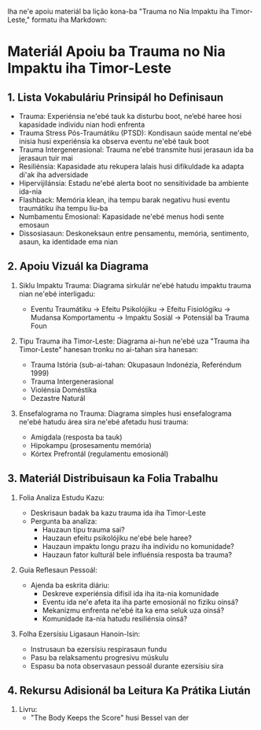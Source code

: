 Iha ne'e apoiu materiál ba lição kona-ba "Trauma no Nia Impaktu iha Timor-Leste," formatu iha Markdown:

# Materiál Apoiu ba Trauma no Nia Impaktu iha Timor-Leste

## 1. Lista Vokabuláriu Prinsipál ho Definisaun 

- Trauma: Experiénsia ne'ebé tauk ka disturbu boot, ne’ebé haree hosi kapasidade individu nian hodi enfrenta
- Trauma Stress Pós-Traumátiku (PTSD): Kondisaun saúde mental ne'ebé inisia husi experiénsia ka observa eventu ne'ebé tauk boot
- Trauma Intergenerasional: Trauma ne'ebé transmite husi jerasaun ida ba jerasaun tuir mai
- Resiliénsia: Kapasidade atu rekupera lalais husi difikuldade ka adapta di'ak iha adversidade
- Hipervijilánsia: Estadu ne'ebé alerta boot no sensitividade ba ambiente ida-nia
- Flashback: Memória klean, iha tempu barak negativu husi eventu traumátiku iha tempu liu-ba
- Numbamentu Emosional: Kapasidade ne'ebé menus hodi sente emosaun
- Dissosiasaun: Deskoneksaun entre pensamentu, memória, sentimento, asaun, ka identidade ema nian

## 2. Apoiu Vizuál ka Diagrama

1. Siklu Impaktu Trauma:
   Diagrama sirkulár ne'ebé hatudu impaktu trauma nian ne'ebé interligadu:
   - Eventu Traumátiku → Efeitu Psikolójiku → Efeitu Fisiológiku → Mudansa Komportamentu → Impaktu Sosiál → Potensiál ba Trauma Foun

2. Tipu Trauma iha Timor-Leste:
   Diagrama ai-hun ne'ebé uza "Trauma iha Timor-Leste" hanesan tronku no ai-tahan sira hanesan:
   - Trauma Istória (sub-ai-tahan: Okupasaun Indonézia, Referéndum 1999)
   - Trauma Intergenerasional
   - Violénsia Doméstika
   - Dezastre Naturál

3. Ensefalograma no Trauma:
   Diagrama simples husi ensefalograma ne'ebé hatudu área sira ne'ebé afetadu husi trauma:
   - Amigdala (resposta ba tauk)
   - Hipokampu (prosesamentu memória)
   - Kórtex Prefrontál (regulamentu emosionál)

## 3. Materiál Distribuisaun ka Folia Trabalhu

1. Folia Analiza Estudu Kazu:
   - Deskrisaun badak ba kazu trauma ida iha Timor-Leste
   - Pergunta ba analiza:
     * Hauzaun tipu trauma sai?
     * Hauzaun efeitu psikolójiku ne'ebé bele haree?
     * Hauzaun impaktu longu prazu iha individu no komunidade?
     * Hauzaun fator kulturál bele influénsia resposta ba trauma?

2. Guia Reflesaun Pessoál:
   - Ajenda ba eskrita diáriu:
     * Deskreve experiénsia difisil ida iha ita-nia komunidade
     * Eventu ida ne'e afeta ita iha parte emosionál no fiziku oinsá?
     * Mekanizmu enfrenta ne'ebé ita ka ema seluk uza oinsá?
     * Komunidade ita-nia hatudu resiliénsia oinsá?

3. Folha Ezersísiu Ligasaun Hanoin-Isin:
   - Instrusaun ba ezersísiu respirasaun fundu
   - Pasu ba relaksamentu progresivu múskulu
   - Espasu ba nota observasaun pessoál durante ezersísiu sira

## 4. Rekursu Adisionál ba Leitura Ka Prátika Liután

1. Livru:
   - "The Body Keeps the Score" husi Bessel van der